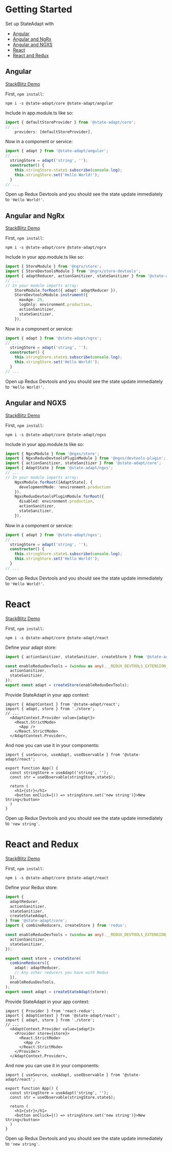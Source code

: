 # Getting Started

Set up StateAdapt with

- [Angular](getting-started#angular)
- [Angular and NgRx](getting-started#angular-and-ngrx)
- [Angular and NGXS](getting-started#angular-and-ngxs)
- [React](getting-started#react)
- [React and Redux](getting-started#react-and-redux)

## Angular

[StackBlitz Demo](https://stackblitz.com/github/state-adapt/state-adapt/tree/stackblitz-ng-sa-counter?file=apps%2Fng-sa-counter%2Fsrc%2Fapp%2Fapp.module.ts)

First, `npm install`:

```
npm i -s @state-adapt/core @state-adapt/angular
```

Include in app.module.ts like so:

```typescript
import { defaultStoreProvider } from '@state-adapt/core';
// ...
    providers: [defaultStoreProvider],
```

Now in a component or service:

```typescript
import { adapt } from '@state-adapt/angular';
// ...
  stringStore = adapt('string', '');
  constructor() {
    this.stringStore.state$.subscribe(console.log);
    this.stringStore.set('Hello World!');
  }
// ...
```

Open up Redux Devtools and you should see the state update immediately to `'Hello World!'`.

## Angular and NgRx

[StackBlitz Demo](https://stackblitz.com/github/state-adapt/state-adapt/tree/stackblitz-ng-sa-ngrx-counter?file=apps%2Fng-sa-ngrx-counter%2Fsrc%2Fapp%2Fapp.module.ts)

First, `npm install`:

```
npm i -s @state-adapt/core @state-adapt/ngrx
```

Include in your app.module.ts like so:

```typescript
import { StoreModule } from '@ngrx/store';
import { StoreDevtoolsModule } from '@ngrx/store-devtools';
import { adaptReducer, actionSanitizer, stateSanitizer } from '@state-adapt/core';
// ...
// In your module imports array:
    StoreModule.forRoot({ adapt: adaptReducer }),
    StoreDevtoolsModule.instrument({
      maxAge: 25,
      logOnly: environment.production,
      actionSanitizer,
      stateSanitizer,
    }),
```

Now in a component or service:

```typescript
import { adapt } from '@state-adapt/ngrx';
// ...
  stringStore = adapt('string', '');
  constructor() {
    this.stringStore.state$.subscribe(console.log);
    this.stringStore.set('Hello World!');
  }
// ...
```

Open up Redux Devtools and you should see the state update immediately to `'Hello World!'`.

## Angular and NGXS

[StackBlitz Demo](https://stackblitz.com/github/state-adapt/state-adapt/tree/stackblitz-ng-sa-ngxs-counter?file=apps%2Fng-sa-ngxs-counter%2Fsrc%2Fapp%2Fapp.module.ts)

First, `npm install`:

```
npm i -s @state-adapt/core @state-adapt/ngxs
```

Include in your app.module.ts like so:

```typescript
import { NgxsModule } from '@ngxs/store';
import { NgxsReduxDevtoolsPluginModule } from '@ngxs/devtools-plugin';
import { actionSanitizer, stateSanitizer } from '@state-adapt/core';
import { AdaptState } from '@state-adapt/ngxs';
// ...
// In your module imports array:
    NgxsModule.forRoot([AdaptState], {
      developmentMode: !environment.production
    }),
    NgxsReduxDevtoolsPluginModule.forRoot({
      disabled: environment.production,
      actionSanitizer,
      stateSanitizer,
    }),
```

Now in a component or service:

```typescript
import { adapt } from '@state-adapt/ngxs';
// ...
  stringStore = adapt('string', '');
  constructor() {
    this.stringStore.state$.subscribe(console.log);
    this.stringStore.set('Hello World!');
  }
// ...
```

Open up Redux Devtools and you should see the state update immediately to `'Hello World!'`.

# React

[StackBlitz Demo](https://stackblitz.com/edit/state-adapt-react)

First, `npm install`:

```
npm i -s @state-adapt/core @state-adapt/react
```

Define your adapt store:

```typescript
import { actionSanitizer, stateSanitizer, createStore } from '@state-adapt/core';

const enableReduxDevTools = (window as any).__REDUX_DEVTOOLS_EXTENSION__?.({
  actionSanitizer,
  stateSanitizer,
});
export const adapt = createStore(enableReduxDevTools);
```

Provide StateAdapt in your app context:

```tsx
import { AdaptContext } from '@state-adapt/react';
import { adapt, store } from './store';
// ...
  <AdaptContext.Provider value={adapt}>
    <React.StrictMode>
      <App />
    </React.StrictMode>
  </AdaptContext.Provider>,
```

And now you can use it in your components:

```tsx
import { useSource, useAdapt, useObservable } from '@state-adapt/react';

export function App() {
  const stringStore = useAdapt('string', '');
  const str = useObservable(stringStore.state$);

  return (
    <h1>{str}</h1>
    <button onClick={() => stringStore.set('new string')}>New String</button>
  )
}
```

Open up Redux Devtools and you should see the state update immediately to `'new string'`.

# React and Redux

[StackBlitz Demo](https://stackblitz.com/edit/state-adapt-react-with-redux)

First, `npm install`:

```
npm i -s @state-adapt/core @state-adapt/react
```

Define your Redux store:

```typescript
import {
  adaptReducer,
  actionSanitizer,
  stateSanitizer,
  createStateAdapt,
} from '@state-adapt/core';
import { combineReducers, createStore } from 'redux';

const enableReduxDevTools = (window as any).__REDUX_DEVTOOLS_EXTENSION__?.({
  actionSanitizer,
  stateSanitizer,
});

export const store = createStore(
  combineReducers({
    adapt: adaptReducer,
    // Any other reducers you have with Redux
  }),
  enableReduxDevTools,
);
export const adapt = createStateAdapt(store);
```

Provide StateAdapt in your app context:

```tsx
import { Provider } from 'react-redux';
import { AdaptContext } from '@state-adapt/react';
import { adapt, store } from './store';
// ...
  <AdaptContext.Provider value={adapt}>
    <Provider store={store}>
      <React.StrictMode>
        <App />
      </React.StrictMode>
    </Provider>
  </AdaptContext.Provider>,
```

And now you can use it in your components:

```tsx
import { useSource, useAdapt, useObservable } from '@state-adapt/react';

export function App() {
  const stringStore = useAdapt('string', '');
  const str = useObservable(stringStore.state$);

  return (
    <h1>{str}</h1>
    <button onClick={() => stringStore.set('new string')}>New String</button>
  )
}
```

Open up Redux Devtools and you should see the state update immediately to `'new string'`.
